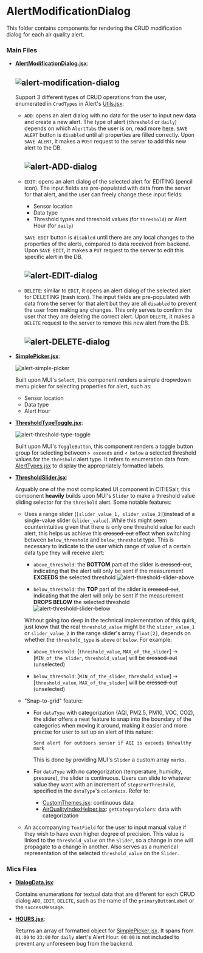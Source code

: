 # AlertModificationDialog

This folder contains components for rendering the CRUD modification dialog for each air quality alert.

### Main Files

- [**AlertModificationDialog.jsx**](./AlertModificationDialog.jsx): 

  ![alert-modification-dialog](/documentation/alert-dialog.png)
  ---

  Support 3 different types of CRUD operations from the user, enumerated in `CrudTypes` in Alert's [Utils.jsx](../Utils.jsx):
    - `ADD`: opens an alert dialog with no data for the user to input new data and create a new alert. The type of alert (`threshold` or `daily`) depends on which `AlertTabs` the user is on, read more [here](./README.md). `SAVE ALERT` button is `disabled` until all properties are filled correctly. Upon `SAVE ALERT`, it makes a `POST` request to the server to add this new alert to the DB.

      ![alert-ADD-dialog](/documentation/alert-ADD.png)
      ---

    - `EDIT`: opens an alert dialog of the selected alert for EDITING (pencil icon). The input fields are pre-populated with data from the server for that alert, and the user can freely change these input fields:
      - Sensor location
      - Data type
      - Threshold types and threshold values (for `threshold`) or Alert Hour (for `daily`)

      `SAVE EDIT` button is `disabled` until there are any local changes to the properties of the alerts, compared to data received from backend. Upon `SAVE EDIT`, it makes a `PUT` request to the server to edit this specific alert in the DB.

      ![alert-EDIT-dialog](/documentation/alert-EDIT.png)
      ---

    - `DELETE`: similar to `EDIT`, it opens an alert dialog of the selected alert for DELETING (trash icon). The input fields are pre-populated with data from the server for that alert but they are all `disabled` to prevent the user from making any changes. This only serves to confirm the user that they are deleting the correct alert. Upon `DELETE`, it makes a `DELETE` request to the server to remove this new alert from the DB.

      ![alert-DELETE-dialog](/documentation/alert-DELETE.png)
      ---

- [**SimplePicker.jsx**](./AlertPropertyComponents/SimplePicker.jsx): 

  ![alert-simple-picker](/documentation/alert-simple-picker.png)
  
  Built upon MUI's `Select`, this component renders a simple dropwdown menu picker for selecting properties for alert, such as:
  - Sensor location
  - Data type
  - Alert Hour

- [**ThresholdTypeToggle.jsx**](./AlertPropertyComponents//ThresholdTypeToggle.jsx): 

  ![alert-threshold-type-toggle](/documentation/alert-threshold-type-toggle.png)
  
  Built upon MUI's `ToggleButton`, this component renders a toggle button group for selecting between `> exceeds` and `< below` a selected threshold values for the `threshold` alert type. It refers to enumeration data from [AlertTypes.jsx](src/Components/AirQuality/AirQualityAlerts/AlertTypes.jsx) to display the appropriately formatted labels.

- [**ThresholdSlider.jsx**](./AlertPropertyComponents//ThresholdSlider.jsx): 

  Arguably one of the most complicated UI component in CITIESair, this component **heavily** builds upon MUI's `Slider` to make a threshold value sliding selector for the `threshold` alert. Some notable features:

    - Uses a range slider (`[slider_value_1, slider_value_2]`)instead of a single-value slider (`slider_value`). While this might seem counterintuitive given that there is only one threshold value for each alert, this helps us achieve this ~~crossed-out~~ effect when switching between `below_threshold` and `below_threshold` type. This is necessary to indicate to the user which range of value of a certain data type they will receive alert:

      - `above_threshold`: the **BOTTOM** part of the slider is ~~crossed-out~~, indicating that the alert will only be sent if the measurement **EXCEEDS** the selected threshold
        ![alert-threshold-slider-above](/documentation/alert-threshold-slider-above.png)
        
      - `below_threshold`: the **TOP** part of the slider is ~~crossed-out~~, indicating that the alert will only be sent if the measurement **DROPS BELOW** the selected threshold
        ![alert-threshold-slider-below](/documentation/alert-threshold-slider-below.png)

      Without going too deep in the technical implementation of this quirk, just know that the real `threshold_value` might be the `slider_value_1` or `slider_value_2` in the range slider's array `float[2]`, depends on whether the `threshold_type` is `above` or `below`. For example:

        - `above_threshold`: [`threshold_value`, `MAX_of_the_slider`] -> [`MIN_of_the_slider`, `threshold_value`] will be ~~crossed-out~~ (unselected)
        
        - `below_threshold`: [`MIN_of_the_slider`, `threshold_value`] -> [`threshold_value`, `MAX_of_the_slider`] will be ~~crossed-out~~ (unselected)

    - "Snap-to-grid" feature:
      - For `dataType` with categorization (AQI, PM2.5, PM10, VOC, CO2), the slider offers a neat feature to snap into the boundary of the categories when moving it around, making it easier and more precise for user to set up an alert of this nature:

        ```
        Send alert for outdoors sensor if AQI is exceeds Unhealthy mark
        ```

        This is done by providing MUI's `Slider` a custom array `marks`.

      - For `dataType` with no categorization (temperature, humidity, pressure), the slider is continuous. Users can slide to whatever value they want with an increment of `stepsForThreshold`, specified in the `dataType`'s `colorAxis`. Refer to:
        - [CustomThemes.jsx](/src/Themes/CustomThemes.jsx): continuous data
        - [AirQualityIndexHelper.jsx](/src/Utils/AirQuality/AirQualityIndexHelper.jsx): `getCategoryColors`: data with categorization

    - An accompanying `TextField` for the user to input manual value if they wish to have even higher degree of precision. This value is linked to the `threshold_value` on the `Slider`, so a change in one will propagate to a change in another. Also serves as a numerical representation of the selected `threshold_value` on the `Slider`. 

### Mics Files

- [**DialogData.jsx**](./DialogData.jsx):

  Contains enumerations for textual data that are different for each CRUD dialog `ADD`, `EDIT`, `DELETE`, such as the name of the `primaryButtonLabel` or the `successMessage`.

- [**HOURS.jsx**](./AlertPropertyComponents/HOURS.jsx):

  Returns an array of formatted object for [SimplePicker.jsx](./SimplePicker.jsx). It spans from `01:00` to `23:00` for `daily` alert's Alert Hour. `00:00` is not included to prevent any unforeseen bug from the backend.

